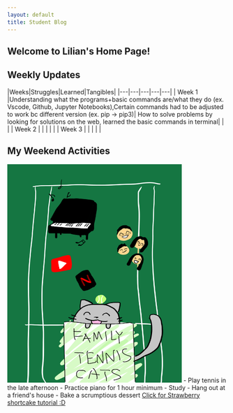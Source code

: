 ```yaml
---
layout: default
title: Student Blog
---
```



## Welcome to Lilian's Home Page!    



    
    
## Weekly Updates

|Weeks|Struggles|Learned|Tangibles|
|---|---|---|---|---|
| Week 1  |Understanding what the programs+basic commands are/what they do (ex. Vscode, Github, Jupyter Notebooks),Certain commands had to be adjusted to work bc different version (ex. pip -> pip3)| How to solve problems by looking for solutions on the web, learned the basic commands in terminal|   |   |
| Week 2  |   |   |   |   |
| Week 3  |   |   |   |   |

## My Weekend Activities
<img src="images/img_6368.png" width="400" height="500">
- Play tennis in the late afternoon
- Practice piano for 1 hour minimum
- Study
- Hang out at a friend's house
- Bake a scrumptious dessert  
<a href="https://www.youtube.com/watch?v=TdbySzheQbE">Click for Strawberry shortcake tutorial :D</a>  

